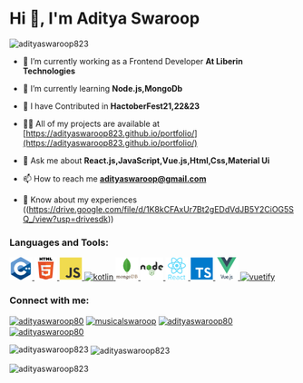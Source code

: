 <h1 >Hi 👋, I'm Aditya Swaroop</h1>


<p align="left"> <img src="https://komarev.com/ghpvc/?username=adityaswaroop823&label=Profile%20views&color=0e75b6&style=flat" alt="adityaswaroop823" /> </p>

- 🔭 I’m currently working as a Frontend Developer **At Liberin Technologies**

- 🌱 I’m currently learning **Node.js,MongoDb**

- 👯 I have Contributed in **HactoberFest21,22&23**

- 👨‍💻 All of my projects are available at [https://adityaswaroop823.github.io/portfolio/](https://adityaswaroop823.github.io/portfolio/)

- 💬 Ask me about **React.js,JavaScript,Vue.js,Html,Css,Material Ui**

- 📫 How to reach me **adityaswaroop@gmail.com**

- 📄 Know about my experiences ((https://drive.google.com/file/d/1K8kCFAxUr7Bt2gEDdVdJB5Y2CiOG5SQ_/view?usp=drivesdk))
<h3 align="left">Languages and Tools:</h3>
<p align="left"> <a href="https://www.w3schools.com/cpp/" target="_blank" rel="noreferrer"> <img src="https://raw.githubusercontent.com/devicons/devicon/master/icons/cplusplus/cplusplus-original.svg" alt="cplusplus" width="40" height="40"/> </a> <a href="https://www.w3.org/html/" target="_blank" rel="noreferrer"> <img src="https://raw.githubusercontent.com/devicons/devicon/master/icons/html5/html5-original-wordmark.svg" alt="html5" width="40" height="40"/> </a> <a href="https://developer.mozilla.org/en-US/docs/Web/JavaScript" target="_blank" rel="noreferrer"> <img src="https://raw.githubusercontent.com/devicons/devicon/master/icons/javascript/javascript-original.svg" alt="javascript" width="40" height="40"/> </a> <a href="https://kotlinlang.org" target="_blank" rel="noreferrer"> <img src="https://www.vectorlogo.zone/logos/kotlinlang/kotlinlang-icon.svg" alt="kotlin" width="40" height="40"/> </a> <a href="https://www.mongodb.com/" target="_blank" rel="noreferrer"> <img src="https://raw.githubusercontent.com/devicons/devicon/master/icons/mongodb/mongodb-original-wordmark.svg" alt="mongodb" width="40" height="40"/> </a> <a href="https://nodejs.org" target="_blank" rel="noreferrer"> <img src="https://raw.githubusercontent.com/devicons/devicon/master/icons/nodejs/nodejs-original-wordmark.svg" alt="nodejs" width="40" height="40"/> </a> <a href="https://reactjs.org/" target="_blank" rel="noreferrer"> <img src="https://raw.githubusercontent.com/devicons/devicon/master/icons/react/react-original-wordmark.svg" alt="react" width="40" height="40"/> </a> <a href="https://www.typescriptlang.org/" target="_blank" rel="noreferrer"> <img src="https://raw.githubusercontent.com/devicons/devicon/master/icons/typescript/typescript-original.svg" alt="typescript" width="40" height="40"/> </a> <a href="https://vuejs.org/" target="_blank" rel="noreferrer"> <img src="https://raw.githubusercontent.com/devicons/devicon/master/icons/vuejs/vuejs-original-wordmark.svg" alt="vuejs" width="40" height="40"/> </a> <a href="https://vuetifyjs.com/en/" target="_blank" rel="noreferrer"> <img src="https://bestofjs.org/logos/vuetify.svg" alt="vuetify" width="40" height="40"/> </a> </p>

<h3 align="left">Connect with me:</h3>
<p align="left">
<a href="https://linkedin.com/in/adityaswaroop80" target="blank"><img align="center" src="https://raw.githubusercontent.com/rahuldkjain/github-profile-readme-generator/master/src/images/icons/Social/linked-in-alt.svg" alt="adityaswaroop80" height="30" width="40" /></a>
<a href="https://www.youtube.com/c/musicalswaroop" target="blank"><img align="center" src="https://raw.githubusercontent.com/rahuldkjain/github-profile-readme-generator/master/src/images/icons/Social/youtube.svg" alt="musicalswaroop" height="30" width="40" /></a>
<a href="https://www.hackerrank.com/adityaswaroop80" target="blank"><img align="center" src="https://raw.githubusercontent.com/rahuldkjain/github-profile-readme-generator/master/src/images/icons/Social/hackerrank.svg" alt="adityaswaroop80" height="30" width="40" /></a>
<a href="https://auth.geeksforgeeks.org/user/adityaswaroop80" target="blank"><img align="center" src="https://raw.githubusercontent.com/rahuldkjain/github-profile-readme-generator/master/src/images/icons/Social/geeks-for-geeks.svg" alt="adityaswaroop80" height="30" width="40" /></a>
</p>



<p><img align="left" src="https://github-readme-stats.vercel.app/api/top-langs?username=adityaswaroop823&show_icons=true&theme=dark&locale=en&layout=compact" alt="adityaswaroop823" /></p>

<p>&nbsp;<img align="center" src="https://github-readme-stats.vercel.app/api?username=adityaswaroop823&show_icons=true&locale=en" alt="adityaswaroop823" /></p>

<p><img align="center" src="https://github-readme-streak-stats.herokuapp.com/?user=adityaswaroop823&" alt="adityaswaroop823" /></p>
